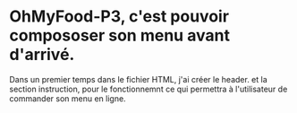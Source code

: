 # OhMyFood-P3, c'est pouvoir compososer son menu avant d'arrivé.
Dans un premier temps dans le fichier HTML, j'ai créer le header. et la section instruction, pour le fonctionnemnt ce qui permettra à l'utilisateur de commander son menu en ligne.
